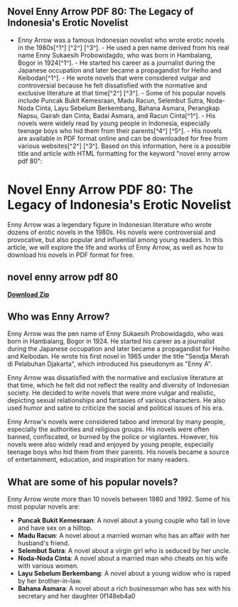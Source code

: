 ## Novel Enny Arrow PDF 80: The Legacy of Indonesia's Erotic Novelist

  - Enny Arrow was a famous Indonesian novelist who wrote erotic novels in the 1980s[^1^] [^2^] [^3^]. - He used a pen name derived from his real name Enny Sukaesih Probowidagdo, who was born in Hambalang, Bogor in 1924[^1^]. - He started his career as a journalist during the Japanese occupation and later became a propagandist for Heiho and Keibodan[^1^]. - He wrote novels that were considered vulgar and controversial because he felt dissatisfied with the normative and exclusive literature at that time[^2^] [^3^]. - Some of his popular novels include Puncak Bukit Kemesraan, Madu Racun, Selembut Sutra, Noda-Noda Cinta, Layu Sebelum Berkembang, Bahana Asmara, Perangkap Napsu, Gairah dan Cinta, Badai Asmara, and Racun Cinta[^1^]. - His novels were widely read by young people in Indonesia, especially teenage boys who hid them from their parents[^4^] [^5^]. - His novels are available in PDF format online and can be downloaded for free from various websites[^2^] [^3^].  Based on this information, here is a possible title and article with HTML formatting for the keyword "novel enny arrow pdf 80":  
# Novel Enny Arrow PDF 80: The Legacy of Indonesia's Erotic Novelist
 
Enny Arrow was a legendary figure in Indonesian literature who wrote dozens of erotic novels in the 1980s. His novels were controversial and provocative, but also popular and influential among young readers. In this article, we will explore the life and works of Enny Arrow, as well as how to download his novels in PDF format for free.
 
## novel enny arrow pdf 80


[**Download Zip**](https://www.google.com/url?q=https%3A%2F%2Fshurll.com%2F2tL31l&sa=D&sntz=1&usg=AOvVaw3N2KMksQb7FcwKXxTyml1e)

 
## Who was Enny Arrow?
 
Enny Arrow was the pen name of Enny Sukaesih Probowidagdo, who was born in Hambalang, Bogor in 1924. He started his career as a journalist during the Japanese occupation and later became a propagandist for Heiho and Keibodan. He wrote his first novel in 1965 under the title "Sendja Merah di Pelabuhan Djakarta", which introduced his pseudonym as "Enny A".
 
Enny Arrow was dissatisfied with the normative and exclusive literature at that time, which he felt did not reflect the reality and diversity of Indonesian society. He decided to write novels that were more vulgar and realistic, depicting sexual relationships and fantasies of various characters. He also used humor and satire to criticize the social and political issues of his era.
 
Enny Arrow's novels were considered taboo and immoral by many people, especially the authorities and religious groups. His novels were often banned, confiscated, or burned by the police or vigilantes. However, his novels were also widely read and enjoyed by young people, especially teenage boys who hid them from their parents. His novels became a source of entertainment, education, and inspiration for many readers.
 
## What are some of his popular novels?
 
Enny Arrow wrote more than 10 novels between 1980 and 1992. Some of his most popular novels are:
 
- **Puncak Bukit Kemesraan**: A novel about a young couple who fall in love and have sex on a hilltop.
- **Madu Racun**: A novel about a married woman who has an affair with her husband's friend.
- **Selembut Sutra**: A novel about a virgin girl who is seduced by her uncle.
- **Noda-Noda Cinta**: A novel about a married man who cheats on his wife with various women.
- **Layu Sebelum Berkembang**: A novel about a young widow who is raped by her brother-in-law.
- **Bahana Asmara**: A novel about a rich businessman who has sex with his secretary and her daughter 0f148eb4a0
